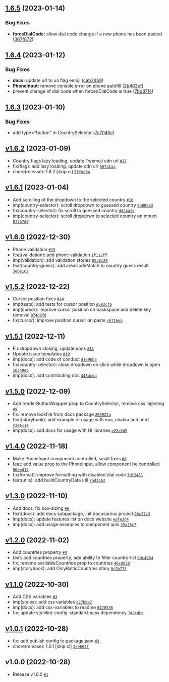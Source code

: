 ## [1.6.5](https://github.com/goveo/react-international-phone/compare/v1.6.4...v1.6.5) (2023-01-14)


### Bug Fixes

* **forceDialCode:** allow dial code change if a new phone has been pasted ([367f872](https://github.com/goveo/react-international-phone/commit/367f872fab6746c3c584adab962ed62de5e15bb5))

## [1.6.4](https://github.com/goveo/react-international-phone/compare/v1.6.3...v1.6.4) (2023-01-12)


### Bug Fixes

* **docs:** update url to ua flag emoji ([cab3db9](https://github.com/goveo/react-international-phone/commit/cab3db904e1e4edf23b189fcfccab3b0b7121571))
* **PhoneInput:** remove console error on phone autofill ([2b483cf](https://github.com/goveo/react-international-phone/commit/2b483cf747516eb1f74e62d376b01edf2782f703))
* prevent change of dial code when forcedDialCode is true ([7bd87f4](https://github.com/goveo/react-international-phone/commit/7bd87f4028c981b80895565f01f35e2bdabd4613))

## [1.6.3](https://github.com/goveo/react-international-phone/compare/v1.6.2...v1.6.3) (2023-01-10)


### Bug Fixes

* add type="button" in CountrySelector ([7c7040c](https://github.com/goveo/react-international-phone/commit/7c7040c32f9e702f21cdb4ed572e0826a0775c3e))

## [v1.6.2](https://github.com/goveo/react-international-phone/compare/v1.6.1...v1.6.2) (2023-01-09)


- Country flags lazy loading, update Twemoji cdn url [`#17`](https://github.com/goveo/react-international-phone/pull/17)
- fix(flag): add lazy loading, update cdn url [`667a1aa`](https://github.com/goveo/react-international-phone/commit/667a1aa304a07884aaad3face641fc51d050b28e)
- chore(release): 1.6.2 [skip ci] [`5ffee3a`](https://github.com/goveo/react-international-phone/commit/5ffee3ae46bcb3e56a2d366a0fb1f874f6442278)

## [v1.6.1](https://github.com/goveo/react-international-phone/compare/v1.6.0...v1.6.1) (2023-01-04)


- Add scrolling of the dropdown to the selected country [`#16`](https://github.com/goveo/react-international-phone/pull/16)
- imp(country-selector): scroll dropdown to guessed country [`9a808a3`](https://github.com/goveo/react-international-phone/commit/9a808a3ec464837fddd1f405a01bd003013a2822)
- fix(country-selector): fix scroll to guessed country [`dd24afe`](https://github.com/goveo/react-international-phone/commit/dd24afe4c85a70ff6bfa2015515965345f3cdde5)
- imp(country-selector): scroll dropdown to selected country on mount [`872b7d0`](https://github.com/goveo/react-international-phone/commit/872b7d0088e43c01a740bc941c5604e03b4eb259)

## [v1.6.0](https://github.com/goveo/react-international-phone/compare/v1.5.2...v1.6.0) (2022-12-30)


- Phone validation [`#15`](https://github.com/goveo/react-international-phone/pull/15)
- feat(validation): add phone validation [`1f112ff`](https://github.com/goveo/react-international-phone/commit/1f112ff84d0bf38df7d036d81015cd591f641315)
- imp(validation): add validation stories [`05a8c29`](https://github.com/goveo/react-international-phone/commit/05a8c291fe91914f17f9884fd47760a37b84b687)
- feat(country-guess): add areaCodeMatch to country guess result [`3e0e162`](https://github.com/goveo/react-international-phone/commit/3e0e1621b6e49382b848118dc501ba7ac2a96d81)

## [v1.5.2](https://github.com/goveo/react-international-phone/compare/v1.5.1...v1.5.2) (2022-12-22)


- Cursor position fixes [`#14`](https://github.com/goveo/react-international-phone/pull/14)
- imp(tests): add tests for cursor position [`d502cfb`](https://github.com/goveo/react-international-phone/commit/d502cfbeb0bac9408fdd63b2a6b93601c80a31c4)
- imp(cursor): improve cursor position on backspace and delete key removal [`974d6f8`](https://github.com/goveo/react-international-phone/commit/974d6f80e4e8c38f31a40d174ceab1fccf5eb5b3)
- fix(cursor): improve position cursor on paste [`c6716eb`](https://github.com/goveo/react-international-phone/commit/c6716eb1f9a185381f2311a63e275283fe319814)

## [v1.5.1](https://github.com/goveo/react-international-phone/compare/v1.5.0...v1.5.1) (2022-12-11)


- Fix dropdown closing, update docs [`#11`](https://github.com/goveo/react-international-phone/pull/11)
- Update issue templates [`#10`](https://github.com/goveo/react-international-phone/pull/10)
- imp(docs): add code of conduct [`d149bb5`](https://github.com/goveo/react-international-phone/commit/d149bb5864cc6fde1f3db39dff0830a202229973)
- fix(country-selector): close dropdown on click while dropdown is open [`16c49eb`](https://github.com/goveo/react-international-phone/commit/16c49ebc30dfff91630eaab91dda4944a86bf7d0)
- imp(docs): add contributing doc [`4484cda`](https://github.com/goveo/react-international-phone/commit/4484cdad9a363cb41b8a11e483f258b1e1b29ff6)

## [v1.5.0](https://github.com/goveo/react-international-phone/compare/v1.4.0...v1.5.0) (2022-12-09)


- Add renderButtonWrapper prop to CountrySelector, remove css injecting [`#9`](https://github.com/goveo/react-international-phone/pull/9)
- fix: remove lockfile from docs package [`209922a`](https://github.com/goveo/react-international-phone/commit/209922a12db2ec4e3a2d53fc133d2564d8c19570)
- feat(storybook): add example of usage with mui, chakra and antd [`c2ee11e`](https://github.com/goveo/react-international-phone/commit/c2ee11ef502f5cd3db6ae7b90b4d551c931d8f60)
- imp(docs): add docs for usage with UI libraries [`e22e2d9`](https://github.com/goveo/react-international-phone/commit/e22e2d904613884bc48f4d53db164daf529c13df)

## [v1.4.0](https://github.com/goveo/react-international-phone/compare/v1.3.0...v1.4.0) (2022-11-18)


- Make PhoneInput component controlled, small fixes [`#8`](https://github.com/goveo/react-international-phone/pull/8)
- feat: add value prop to the PhoneInput, allow component be controlled [`96eed12`](https://github.com/goveo/react-international-phone/commit/96eed122663c1ab11d5ac5c567f1b19acfa79bc4)
- fix(format): improve formatting with disabled dial code [`7df2461`](https://github.com/goveo/react-international-phone/commit/7df2461bec1a21d5d1184d0c960b73b1f726455c)
- feat(utils): add buildCountryData util [`7ad3ab2`](https://github.com/goveo/react-international-phone/commit/7ad3ab2afdb07c1375e02387358d08e4bd0704b2)

## [v1.3.0](https://github.com/goveo/react-international-phone/compare/v1.2.0...v1.3.0) (2022-11-10)


- Add docs, fix box-sizing [`#6`](https://github.com/goveo/react-international-phone/pull/6)
- feat(docs): add docs subpackage, init docusaurus project [`06c27c3`](https://github.com/goveo/react-international-phone/commit/06c27c3dc8f7a14bfd1256b74d13fc107c902b59)
- imp(docs): update features list on docs website [`eafe3d4`](https://github.com/goveo/react-international-phone/commit/eafe3d40619783f82d7e55a4ab90737aac0119d5)
- imp(docs): add usage examples to component apis [`25a26c7`](https://github.com/goveo/react-international-phone/commit/25a26c7a1d9396aa53496509e5f018a5b8cbb91c)

## [v1.2.0](https://github.com/goveo/react-international-phone/compare/v1.1.0...v1.2.0) (2022-11-02)


- Add countries property [`#4`](https://github.com/goveo/react-international-phone/pull/4)
- feat: add countries property, add ability to filter country-list [`0dc4984`](https://github.com/goveo/react-international-phone/commit/0dc4984c152c1e78cd1424c90171c3ae3c2c2bbc)
- fix: rename availableCountries prop to countries [`46cd020`](https://github.com/goveo/react-international-phone/commit/46cd0209b43e1b84847fd901ae34e7023566f597)
- imp(storybook): add OnlyBalticCountries story [`0c2b773`](https://github.com/goveo/react-international-phone/commit/0c2b7735deab8c77b20c50dcc438eedc7f6b9e38)

## [v1.1.0](https://github.com/goveo/react-international-phone/compare/v1.0.1...v1.1.0) (2022-10-30)


- Add CSS variables [`#3`](https://github.com/goveo/react-international-phone/pull/3)
- imp(styles): add css variables [`a27b9a7`](https://github.com/goveo/react-international-phone/commit/a27b9a7e9dc3e37540f92842447371541c9c3105)
- imp(docs): add css-variables to readme [`0470536`](https://github.com/goveo/react-international-phone/commit/04705369e17652c8544567b9fa3feb63af0c186e)
- fix: update stylelint-config-standard-scss dependency [`748c4bc`](https://github.com/goveo/react-international-phone/commit/748c4bc141e13c666b5878c13121c7b398a6f0c5)

## [v1.0.1](https://github.com/goveo/react-international-phone/compare/v1.0.0...v1.0.1) (2022-10-28)


- fix: add publish config to package.json [`#2`](https://github.com/goveo/react-international-phone/pull/2)
- chore(release): 1.0.1 [skip ci] [`3ee664f`](https://github.com/goveo/react-international-phone/commit/3ee664f37c31dfe08c71ee2b3643cc8f5663849b)

## v1.0.0 (2022-10-28)


- Release v1.0.0 [`#1`](https://github.com/goveo/react-international-phone/pull/1)

